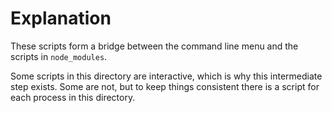 # Explanation

These scripts form a bridge between the command line menu and the scripts in `node_modules`.

Some scripts in this directory are interactive, which is why this intermediate step exists. Some are not, but to keep things consistent there is a script for each process in this directory.